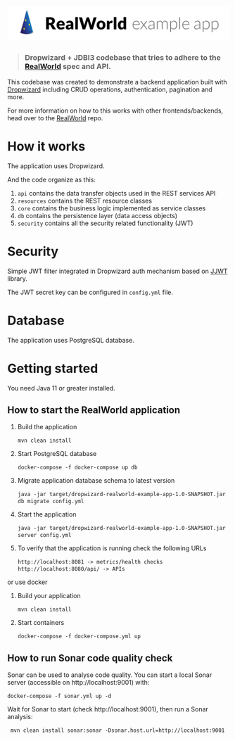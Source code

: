 # ![RealWorld Example App using Java 11 and Dropwizard](logo.png)

> ### Dropwizard + JDBI3 codebase that tries to adhere to the [RealWorld](https://github.com/gothinkster/realworld-example-apps) spec and API.

This codebase was created to demonstrate a backend application built with [Dropwizard](https://www.dropwizard.io) including CRUD operations, authentication, pagination and more.

For more information on how to this works with other frontends/backends, head over to the [RealWorld](https://github.com/gothinkster/realworld) repo.

# How it works

The application uses Dropwizard.

And the code organize as this:

1. `api` contains the data transfer objects used in the REST services API
2. `resources` contains the REST resource classes
3. `core` contains the business logic implemented as service classes
4. `db` contains the persistence layer (data access objects)
5. `security` contains all the security related functionality (JWT)

# Security

Simple JWT filter integrated in Dropwizard auth mechanism based on [JJWT](https://github.com/jwtk/jjwt) library.

The JWT secret key can be configured in `config.yml` file.

# Database

The application uses PostgreSQL database.

# Getting started

You need Java 11 or greater installed.

How to start the RealWorld application
---

1. Build the application
    ```
    mvn clean install
    ```
2. Start PostgreSQL database
    ```
    docker-compose -f docker-compose up db
    ```
3. Migrate application database schema to latest version
    ```
    java -jar target/dropwizard-realworld-example-app-1.0-SNAPSHOT.jar db migrate config.yml
    ```
4. Start the application
    ```
    java -jar target/dropwizard-realworld-example-app-1.0-SNAPSHOT.jar server config.yml
    ```
5. To verify that the application is running check the following URLs
    ```
    http://localhost:8081 -> metrics/health checks
    http://localhost:8080/api/ -> APIs
    ```

or use docker

1. Build your application
    ```
    mvn clean install
    ```
2. Start containers
    ```
    docker-compose -f docker-compose.yml up
    ```

How to run Sonar code quality check
---

Sonar can be used to analyse code quality. You can start a local Sonar server (accessible on http://localhost:9001) with:

```
docker-compose -f sonar.yml up -d
```

Wait for Sonar to start (check http://localhost:9001), then run a Sonar analysis:

```
 mvn clean install sonar:sonar -Dsonar.host.url=http://localhost:9001
```
